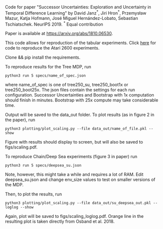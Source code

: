 Code for paper "Successor Uncertainties: Exploration and Uncertainty in Temporal Difference Learning" by David Janz<sup>\*</sup>, Jiri Hron<sup>\*</sup>, Przemysław Mazur, Katja Hofmann, José Miguel Hernández-Lobato, Sebastian Tschiatschek. NeurIPS 2019.
<sup>\*</sup> Equal contribution

Paper is available at https://arxiv.org/abs/1810.06530.

This code allows for reproduction of the tabular experiments. Click [here](https://djanz.org/successor_uncertainties/atari_code) for code to reproduce the Atari 2600 experiments.

Clone && pip install the requirements. 

To reproduce results for the Tree MDP, run 
```
python3 run 5 specs/name_of_spec.json
```
where name_of_spec is one of tree250_su, tree250_boot1x or tree250_boot25x. The json files contain the settings for each run configuration. Successor Uncertainties and Bootstrap with 1x computation should finish in minutes. Bootstrap with 25x compute may take considerable time.

Output will be saved to the data_out folder. To plot results (as in figure 2 in the paper), run
```
python3 plotting/plot_scaling.py --file data_out/name_of_file.pkl --show
```
Figure with results should display to screen, but will also be saved to figs/scaling.pdf.

To reproduce Chain/Deep Sea experiments (figure 3 in paper) run
```
python3 run 5 specs/deepsea_su.json
```
Note, however, this might take a while and requires a lot of RAM. Edit deepsea_su.json and change env_size values to test on smaller versions of the MDP.

Then, to plot the results, run
```
python3 plotting/plot_scaling.py --file data_out/su_deepsea_out.pkl --loglog --show
```
Again, plot will be saved to figs/scaling_loglog.pdf. Orange line in the resulting plot is taken directly from Osband et al. 2018.
